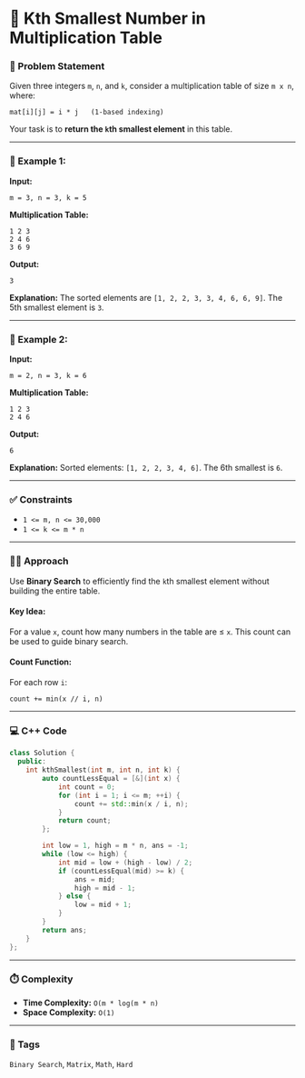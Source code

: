 # 🫮 Kth Smallest Number in Multiplication Table

### 📌 Problem Statement

Given three integers `m`, `n`, and `k`, consider a multiplication table of size `m x n`, where:

```
mat[i][j] = i * j   (1-based indexing)
```

Your task is to **return the `k`th smallest element** in this table.

---

### 🧠 Example 1:

**Input:**

```
m = 3, n = 3, k = 5
```

**Multiplication Table:**

```
1 2 3
2 4 6
3 6 9
```

**Output:**

```
3
```

**Explanation:**
The sorted elements are `[1, 2, 2, 3, 3, 4, 6, 6, 9]`. The 5th smallest element is `3`.

---

### 🧠 Example 2:

**Input:**

```
m = 2, n = 3, k = 6
```

**Multiplication Table:**

```
1 2 3
2 4 6
```

**Output:**

```
6
```

**Explanation:**
Sorted elements: `[1, 2, 2, 3, 4, 6]`. The 6th smallest is `6`.

---

### ✅ Constraints

* `1 <= m, n <= 30,000`
* `1 <= k <= m * n`

---

### 🧙‍♂️ Approach

Use **Binary Search** to efficiently find the `k`th smallest element without building the entire table.

#### Key Idea:

For a value `x`, count how many numbers in the table are ≤ `x`.
This count can be used to guide binary search.

#### Count Function:

For each row `i`:

```
count += min(x // i, n)
```

---

### 💻 C++ Code

```cpp
class Solution {
  public:
    int kthSmallest(int m, int n, int k) {
        auto countLessEqual = [&](int x) {
            int count = 0;
            for (int i = 1; i <= m; ++i) {
                count += std::min(x / i, n);
            }
            return count;
        };

        int low = 1, high = m * n, ans = -1;
        while (low <= high) {
            int mid = low + (high - low) / 2;
            if (countLessEqual(mid) >= k) {
                ans = mid;
                high = mid - 1;
            } else {
                low = mid + 1;
            }
        }
        return ans;
    }
};
```

---

### ⏱️ Complexity

* **Time Complexity:** `O(m * log(m * n)`
* **Space Complexity:** `O(1)`

---

### 🎯 Tags

`Binary Search`, `Matrix`, `Math`, `Hard`
